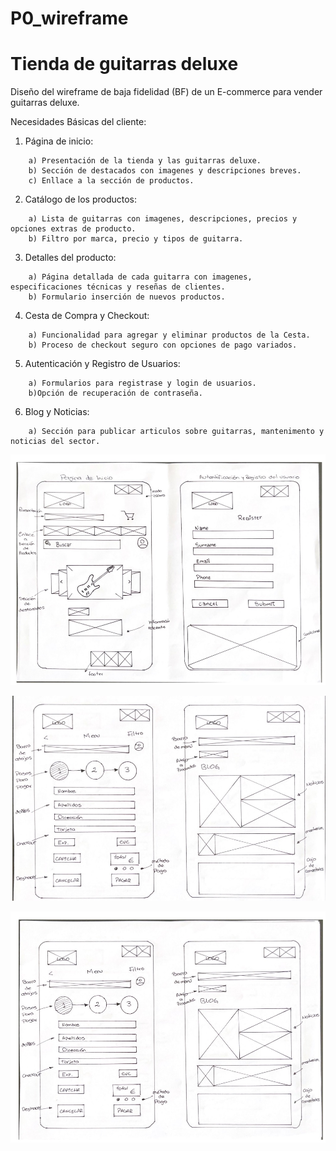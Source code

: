 # P0_wireframe

# Tienda de guitarras deluxe

Diseño del wireframe de baja fidelidad (BF) de un E-commerce para vender guitarras deluxe. 

Necesidades Básicas del cliente:

1. Página de inicio:
````
    a) Presentación de la tienda y las guitarras deluxe.
    b) Sección de destacados con imagenes y descripciones breves.
    c) Enllace a la sección de productos.
````
2. Catálogo de los productos:
````
    a) Lista de guitarras con imagenes, descripciones, precios y opciones extras de producto.
    b) Filtro por marca, precio y tipos de guitarra.
````
3. Detalles del producto:
````
    a) Página detallada de cada guitarra con imagenes, especificaciones técnicas y reseñas de clientes.
    b) Formulario inserción de nuevos productos.
````
4. Cesta de Compra y Checkout:
````
    a) Funcionalidad para agregar y eliminar productos de la Cesta.
    b) Proceso de checkout seguro con opciones de pago variados.
````
5. Autenticación y Registro de Usuarios:
````
    a) Formularios para registrase y login de usuarios.
    b)Opción de recuperación de contraseña.
````
6. Blog y Noticias:
````
    a) Sección para publicar articulos sobre guitarras, mantenimento y noticias del sector.
````

![alt text](imagen1.jpg)

![alt text](imagen2.jpg)

![alt text](imagen3.jpg)